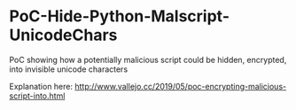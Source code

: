 # PoC-Hide-Python-Malscript-UnicodeChars
PoC showing how a potentially malicious script could be hidden, encrypted, into invisible unicode characters

Explanation here:  http://www.vallejo.cc/2019/05/poc-encrypting-malicious-script-into.html
